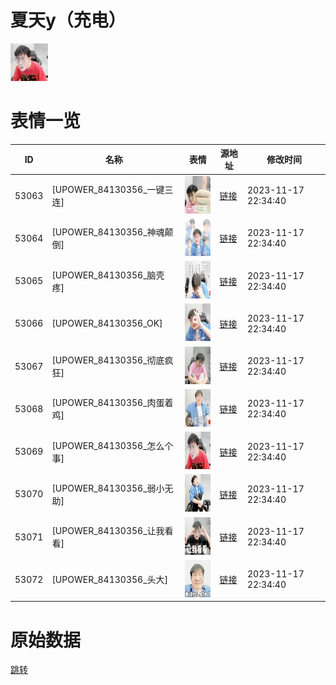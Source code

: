# 夏天y（充电）

<img src="./cover.png" height="60" alt="cover" />

# 表情一览

|ID|名称|表情|源地址|修改时间|
|----|----|----|----|----|
|53063|[UPOWER_84130356_一键三连]|<img src="./pic/053063_%5BUPOWER_84130356_一键三连%5D.png" height="60" alt="一键三连"/>|[链接](https://i0.hdslb.com/bfs/garb/07fdf93548ccb41163b058b54e678094b27efd9a.png)|2023-11-17 22:34:40|
|53064|[UPOWER_84130356_神魂颠倒]|<img src="./pic/053064_%5BUPOWER_84130356_神魂颠倒%5D.png" height="60" alt="神魂颠倒"/>|[链接](https://i0.hdslb.com/bfs/garb/d5ccd04d04bf6289c535a112b40e2fd2fe7fb136.png)|2023-11-17 22:34:40|
|53065|[UPOWER_84130356_脑壳疼]|<img src="./pic/053065_%5BUPOWER_84130356_脑壳疼%5D.png" height="60" alt="脑壳疼"/>|[链接](https://i0.hdslb.com/bfs/garb/2fb1ed4df3ceeb34ad9112c63ed2ecdf3610f2b2.png)|2023-11-17 22:34:40|
|53066|[UPOWER_84130356_OK]|<img src="./pic/053066_%5BUPOWER_84130356_OK%5D.png" height="60" alt="OK"/>|[链接](https://i0.hdslb.com/bfs/garb/7b949bb5668e25509e6e06f73e869a4c2a2b71f7.png)|2023-11-17 22:34:40|
|53067|[UPOWER_84130356_彻底疯狂]|<img src="./pic/053067_%5BUPOWER_84130356_彻底疯狂%5D.png" height="60" alt="彻底疯狂"/>|[链接](https://i0.hdslb.com/bfs/garb/577ddde74eb967e9b892734ba4f4eda6568d2e14.png)|2023-11-17 22:34:40|
|53068|[UPOWER_84130356_肉蛋着鸡]|<img src="./pic/053068_%5BUPOWER_84130356_肉蛋着鸡%5D.png" height="60" alt="肉蛋着鸡"/>|[链接](https://i0.hdslb.com/bfs/garb/ae29a7c2add98f20bfd8334a69b24093eccbf16d.png)|2023-11-17 22:34:40|
|53069|[UPOWER_84130356_怎么个事]|<img src="./pic/053069_%5BUPOWER_84130356_怎么个事%5D.png" height="60" alt="怎么个事"/>|[链接](https://i0.hdslb.com/bfs/garb/380cb23b68c5cb08648d0842f646393066974bbd.png)|2023-11-17 22:34:40|
|53070|[UPOWER_84130356_弱小无助]|<img src="./pic/053070_%5BUPOWER_84130356_弱小无助%5D.png" height="60" alt="弱小无助"/>|[链接](https://i0.hdslb.com/bfs/garb/cafbeca4087121df5e0fc7a11907b5795e592d26.png)|2023-11-17 22:34:40|
|53071|[UPOWER_84130356_让我看看]|<img src="./pic/053071_%5BUPOWER_84130356_让我看看%5D.png" height="60" alt="让我看看"/>|[链接](https://i0.hdslb.com/bfs/garb/8e616fbc64961c5d3bd00b24c9b5d815a7a27082.png)|2023-11-17 22:34:40|
|53072|[UPOWER_84130356_头大]|<img src="./pic/053072_%5BUPOWER_84130356_头大%5D.png" height="60" alt="头大"/>|[链接](https://i0.hdslb.com/bfs/garb/1cb17f9d8a94e27219a0a4e8d9a48193cbd4f5b7.png)|2023-11-17 22:34:40|

# 原始数据

[跳转](./raw.json)

